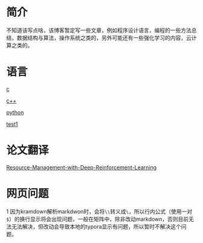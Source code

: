 # 简介

不知道该写点啥，该博客暂定写一些文章，例如程序设计语言，编程的一些方法总结，数据结构与算法，操作系统之类的，另外可能还有一些强化学习的内容，云计算之类的。



# 语言

[c](files/c-language.md)

[c++]()

[python](files/python.md)



[test1](test/latex-formula.md)



# 论文翻译

[Resource-Management-with-Deep-Reinforcement-Learning](files/Resource-Management-with-Deep-Reinforcement-Learning/Resource-Management-with-Deep-Reinforcement-Learning.html)



# 网页问题

1 因为kramdown解析markdwon时，会将`\\`转义成`\`，所以行内公式（使用一对`$`）的换行显示将会出现问题，一般在矩阵中，除非改动markdown，否则目前无法无法解决，但改动会导致本地的typora显示有问题，所以暂时不解决这个问题。